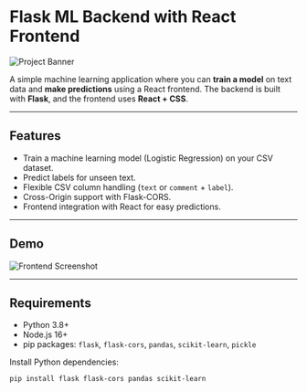 # Flask ML Backend with React Frontend

![Project Banner](path/to/your/image.png)

A simple machine learning application where you can **train a model** on text data and **make predictions** using a React frontend. The backend is built with **Flask**, and the frontend uses **React + CSS**.

---

## Features

- Train a machine learning model (Logistic Regression) on your CSV dataset.
- Predict labels for unseen text.
- Flexible CSV column handling (`text` or `comment` + `label`).
- Cross-Origin support with Flask-CORS.
- Frontend integration with React for easy predictions.

---

## Demo

![Frontend Screenshot](path/to/simage1.png)

---

## Requirements

- Python 3.8+
- Node.js 16+
- pip packages: `flask`, `flask-cors`, `pandas`, `scikit-learn`, `pickle`

Install Python dependencies:

```bash
pip install flask flask-cors pandas scikit-learn
